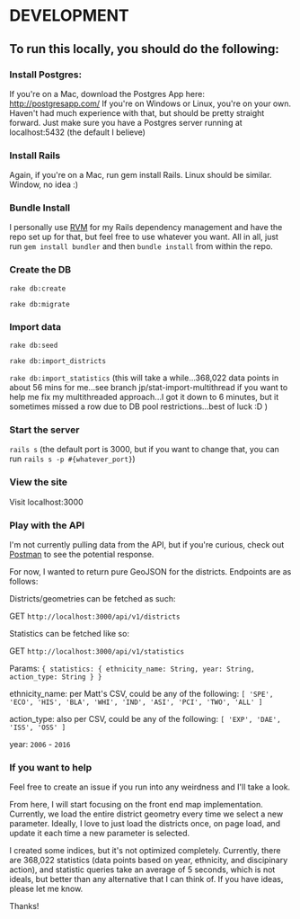 # DEVELOPMENT

## To run this locally, you should do the following:

### Install Postgres:

If you're on a Mac, download the Postgres App here: http://postgresapp.com/ If you're on Windows or Linux, you're on your own. Haven't had much experience with that, but should be pretty straight forward. Just make sure you have a Postgres server running at localhost:5432 (the default I believe)

### Install Rails

Again, if you're on a Mac, run gem install Rails. Linux should be similar. Window, no idea :)

### Bundle Install

I personally use [RVM](https://rvm.io/) for my Rails dependency management and have the repo set up for that, but feel free to use whatever you want. All in all, just run `gem install bundler` and then `bundle install` from within the repo.

### Create the DB

`rake db:create`

`rake db:migrate`

### Import data

`rake db:seed`

`rake db:import_districts`

`rake db:import_statistics` (this will take a while...368,022 data points in about 56 mins for me...see branch jp/stat-import-multithread if you want to help me fix my multithreaded approach...I got it down to 6 minutes, but it sometimes missed a row due to DB pool restrictions...best of luck :D )

### Start the server

`rails s` (the default port is 3000, but if you want to change that, you can run `rails s -p #{whatever_port}`)

### View the site

Visit localhost:3000

### Play with the API

I'm not currently pulling data from the API, but if you're curious, check out [Postman](https://app.getpostman.com/app/download/osx64) to see the potential response.

For now, I wanted to return pure GeoJSON for the districts. Endpoints are as follows:

Districts/geometries can be fetched as such:

GET `http://localhost:3000/api/v1/districts`

Statistics can be fetched like so:

GET `http://localhost:3000/api/v1/statistics`

Params: `{ statistics: { ethnicity_name: String, year: String, action_type: String } }`

ethnicity_name: per Matt's CSV, could be any of the following: `[ 'SPE', 'ECO', 'HIS', 'BLA', 'WHI', 'IND', 'ASI', 'PCI', 'TWO', 'ALL' ]`

action_type: also per CSV, could be any of the following: `[ 'EXP', 'DAE', 'ISS', 'OSS' ]`

year: `2006` - `2016`

### If you want to help

Feel free to create an issue if you run into any weirdness and I'll take a look.

From here, I will start focusing on the front end map implementation. Currently, we load the entire district geometry every time we select a new parameter. Ideally, I love to just load the districts once, on page load, and update it each time a new parameter is selected.

I created some indices, but it's not optimized completely. Currently, there are 368,022 statistics (data points based on year, ethnicity, and discipinary action), and statistic queries take an average of 5 seconds, which is not ideals, but better than any alternative that I can think of. If you have ideas, please let me know.

Thanks!
